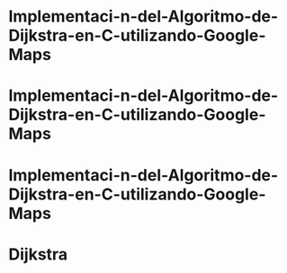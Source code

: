 # Implementaci-n-del-Algoritmo-de-Dijkstra-en-C-utilizando-Google-Maps
# Implementaci-n-del-Algoritmo-de-Dijkstra-en-C-utilizando-Google-Maps
# Implementaci-n-del-Algoritmo-de-Dijkstra-en-C-utilizando-Google-Maps
# Dijkstra
